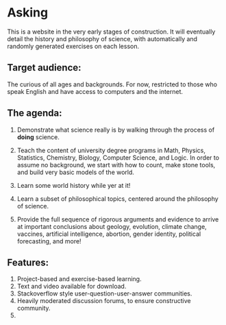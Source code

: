 # Asking

This is a website in the very early stages of construction.  It will eventually detail the history and philosophy of science, with automatically and randomly generated exercises on each lesson.  

## Target audience:

The curious of all ages and backgrounds.  For now, restricted to those who speak English and have access to computers and the internet.  

## The agenda:

1) Demonstrate what science really is by walking through the process of **doing** science.

2) Teach the content of university degree programs in Math, Physics, Statistics, Chemistry, Biology, Computer Science, and Logic.  In order to assume no background, we start with how to count, make stone tools, and build very basic models of the world.

3) Learn some world history while yer at it!

4) Learn a subset of philosophical topics, centered around the philosophy of science.  

5) Provide the full sequence of rigorous arguments and evidence to arrive at important conclusions about geology, evolution, climate change, vaccines, artificial intelligence, abortion, gender identity, political forecasting, and more!

## Features:

 1) Project-based and exercise-based learning.  
 2) Text and video available for download.
 3) Stackoverflow style user-question-user-answer communities.
 4) Heavily moderated discussion forums, to ensure constructive community.
 5) 
